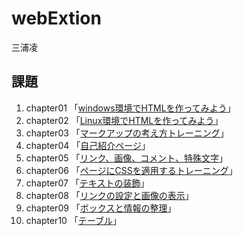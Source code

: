 # webExtion
三浦凌

## 課題
1. chapter01 「[windows環境でHTMLを作ってみよう](chapter01/ch01-firsthtml-win.html)」
2. chapter02 「[Linux環境でHTMLを作ってみよう](chapter02/ch02-firsthtml-linux.teml)」
3. chapter03 「[マークアップの考え方トレーニング](chapter03/ch03-markuptag1.html)」
4. chapter04 「[自己紹介ページ](chapter04/ch04-markuptag1.html)」
5. chapter05 「[リンク、画像、コメント、特殊文字](chapter05/ch05-markuptag2.html)」
6. chapter06 「[ページにCSSを適用するトレーニング](chapter06/index.html)」
7. chapter07 「[テキストの装飾](chapter07/ch07-fontsytle.html)」
8. chapter08 「[リンクの設定と画像の表示](chapter08/-linkimag.html)」
9. chapter09 「[ボックスと情報の整理](chapter09/ch09-boxcss.html)」
10. chapter10 「[テーブル](chapter10/ch10-table.html)」

